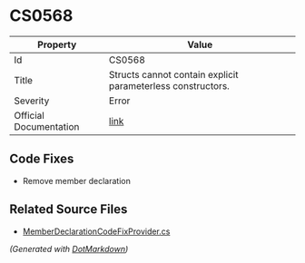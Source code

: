 # CS0568

| Property               | Value                                                             |
| ---------------------- | ----------------------------------------------------------------- |
| Id                     | CS0568                                                            |
| Title                  | Structs cannot contain explicit parameterless constructors\.      |
| Severity               | Error                                                             |
| Official Documentation | [link](http://docs.microsoft.com/en-us/dotnet/csharp/misc/cs0568) |

## Code Fixes

* Remove member declaration

## Related Source Files

* [MemberDeclarationCodeFixProvider.cs](../../src/CodeFixes/CSharp/CodeFixes/MemberDeclarationCodeFixProvider.cs)

*\(Generated with [DotMarkdown](http://github.com/JosefPihrt/DotMarkdown)\)*